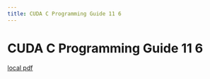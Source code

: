 ```yaml
---
title: CUDA C Programming Guide 11 6
---
```


# CUDA C Programming Guide 11 6

[local pdf](../../../pdfs/CUDA_C_Programming_Guide_11_6.pdf)
